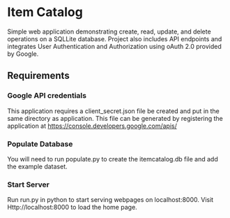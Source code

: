 # Item Catalog
Simple web application demonstrating create, read, update, and delete operations on a SQLLite database. Project also includes API endpoints and integrates User Authentication and Authorization using oAuth 2.0 provided by Google.

## Requirements
### Google API credentials
This application requires a client_secret.json file be created and put in the same directory as application. This file can be generated by registering the application at https://console.developers.google.com/apis/

### Populate Database
You will need to run populate.py to create the itemcatalog.db file and add the example dataset.

### Start Server
Run run.py in python to start serving webpages on localhost:8000. Visit Http://localhost:8000 to load the home page.
